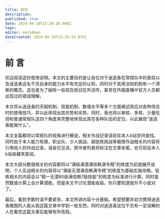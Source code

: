 ```yaml
---
title: 前言
description: 
published: true
date: 2024-09-10T15:29:18.680Z
tags: 
editor: markdown
dateCreated: 2024-09-10T15:29:14.975Z
---
```


# 前    言

   欢迎阅读这份使用说明。本文的主要目的是让各位对于迷迭香在常规队中的表现以及迷迭香这名干员自身的能力水平有充足的认知，同时对于其用法和机制有一个清晰的概念。这也是为了破除一些现在依旧在外流传，甚至在外服直播中官方人员都出现过的错误理解。
   
   本文将从迷迭香的天赋机制、技能机制、数值水平等多个方面阐述其应对各种场合时的使用技巧，并以此体现出其优势和劣势。同时，我也将以单核、多核、少量吃拐和普通常规队这四个角度来完整地体现出其在各种队伍的定位，以此展现“迷迭香能做什么”。
   
   本文全篇都将以常规队的视角进行解说，相关作战记录请前往本人b站空间查找。同时由于本人能力有限，职业队、少人挑战、超低练挑战等极限作战相关的内容将引用他人的作战记录，请各位见谅。原作者列表将标注在文章末尾，也可前往本人b站收藏夹查阅。
   
   本文大部分数值相关的内容都将以“满级满潜满信赖满专精”的练度为前提展开说明，个人实战相关的内容将以“满级无潜满信赖满专精”的练度为基础实施攻略，低练相关的内容会以“精一无潜80级满信赖7级技能”的练度为标准进行计算。同时虽然数值计算上会计算潜能，但是本文不讨论潜能收益，你只要知道提升不小就对了。
   
   最后，看到字数时请不要紧张，本文所讲内容十分基础。希望想要并初次携带迷迭香推图的人能从我这篇文章中学到一些东西，同时对迷迭香这位干员有一定误解的人在看完这篇文章后能够有所改观。
